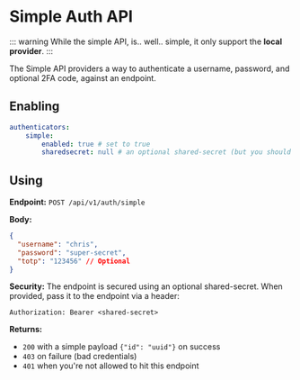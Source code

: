 # Simple Auth API

::: warning
While the simple API, is.. well.. simple, it only support the **local provider**.
:::

The Simple API providers a way to authenticate a username, password, and optional 2FA code, against an endpoint.

## Enabling

```yaml
authenticators:
    simple:
        enabled: true # set to true
        sharedsecret: null # an optional shared-secret (but you should use it!)
```

## Using

**Endpoint:** `POST /api/v1/auth/simple`

**Body:**
```json
{
  "username": "chris",
  "password": "super-secret",
  "totp": "123456" // Optional
}
```

**Security:**
The endpoint is secured using an optional shared-secret. When provided, pass it to the endpoint via a header:

```http
Authorization: Bearer <shared-secret>
```

**Returns:**
- `200` with a simple payload `{"id": "uuid"}` on success
- `403` on failure (bad credentials)
- `401` when you're not allowed to hit this endpoint
